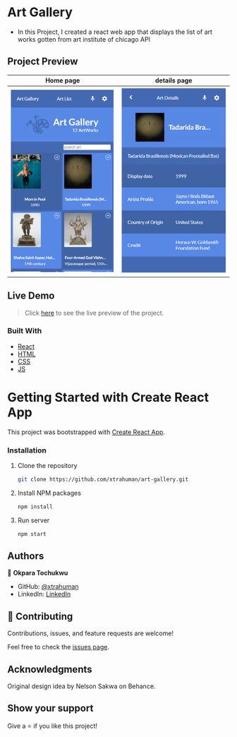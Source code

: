 # Art Gallery
- In this Project, I created  a react web app that displays the list of art works gotten from art institute of chicago API

## Project Preview

Home page                                |  details page
:---------------------------------------:|:---------------------------------------:
![](./public/home.PNG)                   |  ![](./public/details.PNG) 


## Live Demo
> Click [here](https://space-travelers-hub-react.netlify.app/) to see the live preview of the project.

### Built With

- [React](https://es.reactjs.org/)
- [HTML](https://www.w3schools.com/html/)
- [CSS](https://www.w3schools.com/css/)
- [JS](https://www.javascript.com/)

# Getting Started with Create React App

This project was bootstrapped with [Create React App](https://github.com/facebook/create-react-app).

### Installation

1. Clone the repository
   ```sh
   git clone https://github.com/xtrahuman/art-gallery.git
   ```
2. Install NPM packages
   ```sh
   npm install
   ```
3. Run server
   ```sh
   npm start
   ```
## Authors

👤 **Okpara Tochukwu**

- GitHub: [@xtrahuman](https://github.com/xtrahuman)
- LinkedIn: [LinkedIn](https://linkedin.com/in/tochukwuokpara)

## 🤝 Contributing

Contributions, issues, and feature requests are welcome!

Feel free to check the [issues page](../../issues/).

## Acknowledgments

Original design idea by Nelson Sakwa on Behance.

## Show your support

Give a ⭐️ if you like this project!